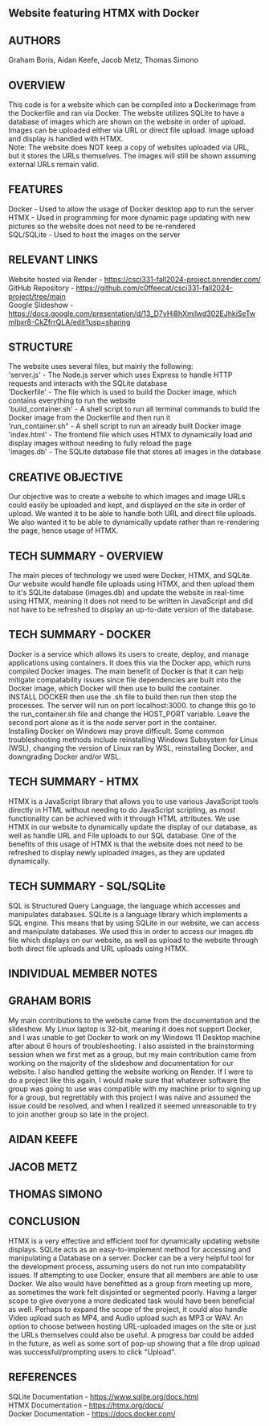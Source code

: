 ## Website featuring HTMX with Docker

## AUTHORS

Graham Boris, Aidan Keefe, Jacob Metz, Thomas Simono

## OVERVIEW

This code is for a website which can be compiled into a Dockerimage from the Dockerfile and ran via Docker. The website utilizes SQLite to have a database of images which are shown on the website in order of upload. Images can be uploaded either via URL or direct file upload. Image upload and display is handled with HTMX. <br>
Note: The website does NOT keep a copy of websites uploaded via URL, but it stores the URLs themselves. The images will still be shown assuming external URLs remain valid.

## FEATURES

Docker - Used to allow the usage of Docker desktop app to run the server <br>
HTMX - Used in programming for more dynamic page updating with new pictures so the website does not need to be re-rendered <br>
SQL/SQLite - Used to host the images on the server <br>

## RELEVANT LINKS

Website hosted via Render - https://csci331-fall2024-project.onrender.com/ <br>
GitHub Repository - https://github.com/c0ffeecat/csci331-fall2024-project/tree/main <br>
Google Slideshow - https://docs.google.com/presentation/d/13_D7vHj8hXmilwd302EJhkiSeTwmlbxr8-CkZfrrQLA/edit?usp=sharing

## STRUCTURE 

The website uses several files, but mainly the following:<br>
'server.js' - The Node.js server which uses Express to handle HTTP requests and interacts with the SQLite database<br>
'Dockerfile' - The file which is used to build the Docker image, which contains everything to run the website<br>
'build_container.sh' - A shell script to run all terminal commands to build the Docker image from the Dockerfile and then run it<br>
'run_container.sh" - A shell script to run an already built Docker image<br>
'index.html' - The frontend file which uses HTMX to dynamically load and display images without needing to fully reload the page<br>
'images.db' - The SQLite database file that stores all images in the database

## CREATIVE OBJECTIVE

Our objective was to create a website to which images and image URLs could easily be uploaded and kept, and displayed on the site in order of upload. We wanted it to be able to handle both URL and direct file uploads. We also wanted it to be able to dynamically update rather than re-rendering the page, hence usage of HTMX. 

## TECH SUMMARY - OVERVIEW

The main pieces of technology we used were Docker, HTMX, and SQLite. Our website would handle file uploads using HTMX, and then upload them to it's SQLite database (images.db) and update the website in real-time using HTMX, meaning it does not need to be written in JavaScript and did not have to be refreshed to display an up-to-date version of the database.

## TECH SUMMARY - DOCKER 

Docker is a service which allows its users to create, deploy, and manage applications using containers. It does this via the Docker app, which runs compiled Docker images. The main benefit of Docker is that it can help mitigate compatability issues since file dependencies are built into the Docker image, which Docker will then use to build the container. <br>
INSTALL DOCKER then use the .sh file to build then run then stop the processes. The server will run on port localhost:3000. to change this go to the run_container.sh file and change the HOST_PORT variable. Leave the second port alone as it is the node server port in the container. <br>
Installing Docker on Windows may prove difficult. Some common troubleshooting methods include reinstalling Windows Subsystem for Linux (WSL), changing the version of Linux ran by WSL, reinstalling Docker, and downgrading Docker and/or WSL.  <br>

## TECH SUMMARY - HTMX

HTMX is a JavaScript library that allows you to use various JavaScript tools directly in HTML without needing to do JavaScript scripting, as most functionality can be achieved with it through HTML attributes. We use HTMX in our website to dynamically update the display of our database, as well as handle URL and File uploads to our SQL database. One of the benefits of this usage of HTMX is that the website does not need to be refreshed to display newly uploaded images, as they are updated dynamically.

## TECH SUMMARY - SQL/SQLite

SQL is Structured Query Language, the language which accesses and manipulates databases. SQLite is a language library which implements a SQL engine. This means that by using SQLite in our website, we can access and manipulate databases. We used this in order to access our images.db file which displays on our website, as well as upload to the website through both direct file uploads and URL uploads using HTMX.

## INDIVIDUAL MEMBER NOTES

## GRAHAM BORIS

My main contributions to the website came from the documentation and the slideshow. My Linux laptop is 32-bit, meaning it does not support Docker, and I was unable to get Docker to work on my Windows 11 Desktop machine after about 6 hours of troubleshooting. I also assisted in the brainstorming session when we first met as a group, but my main contribution came from working on the majority of the slideshow and documentation for our website. I also handled getting the website working on Render. If I were to do a project like this again, I would make sure that whatever software the group was going to use was compatible with my machine prior to signing up for a group, but regrettably with this project I was naive and assumed the issue could be resolved, and when I realized it seemed unreasonable to try to join another group so late in the project.

## AIDAN KEEFE



## JACOB METZ



## THOMAS SIMONO



## CONCLUSION
HTMX is a very effective and efficient tool for dynamically updating website displays. SQLite acts as an easy-to-implement method for accessing and manipulating a Database on a server. Docker can be a very helpful tool for the development process, assuming users do not run into compatability issues. If attempting to use Docker, ensure that all members are able to use Docker. We also would have benefitted as a group from meeting up more, as sometimes the work felt disjointed or segmented poorly. Having a larger scope to give everyone a more dedicated task would have been beneficial as well. Perhaps to expand the scope of the project, it could also handle Video upload such as MP4, and Audio upload such as MP3 or WAV. An option to choose between hosting URL-uploaded images on the site or just the URLs themselves could also be useful. A progress bar could be added in the future, as well as some sort of pop-up showing that a file drop upload was successful/prompting users to click "Upload".

## REFERENCES

SQLite Documentation - https://www.sqlite.org/docs.html <br>
HTMX Documentation - https://htmx.org/docs/ <br>
Docker Documentation - https://docs.docker.com/ <br>

